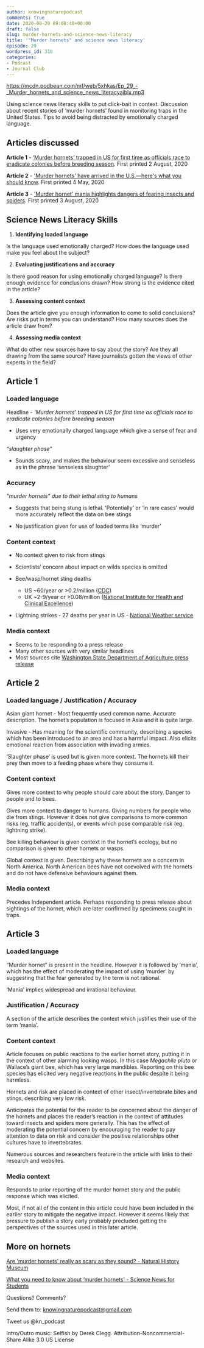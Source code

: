 ```yaml
---
author: knowingnaturepodcast
comments: true
date: 2020-08-29 09:08:48+00:00
draft: false
slug: murder-hornets-and-science-news-literacy
title: '"Murder hornets" and science news literacy'
episode: 29
wordpress_id: 318
categories:
- Podcast
- Journal Club
---
```


https://mcdn.podbean.com/mf/web/5xhkas/Ep_29_-_Murder_hornets_and_science_news_literacyajblx.mp3

Using science news literacy skills to put click-bait in context. Discussion
about recent stories of ‘murder hornets’ found in monitoring traps in the
United States. Tips to avoid being distracted by emotionally charged language.

## Articles discussed

**Article 1** \- [‘Murder hornets’ trapped in US for first time as officials race to eradicate colonies before breeding season](https://www.independent.co.uk/news/world/americas/giant-asian-murder-hornets-invasive-species-washington-state-kill-humans-a9650216.html). First printed 2 August, 2020

**Article 2** \- ['Murder hornets' have arrived in the U.S.—here's what you should know](https://www.nationalgeographic.com/animals/2020/05/asian-giant-hornets-arrive-united-states/). First printed 4 May, 2020

**Article 3** \- ['Murder hornet' mania highlights dangers of fearing insects and spiders](https://www.nationalgeographic.com/animals/2020/08/unfounded-fear-of-insects-murder-hornets-bees/). First printed 3 August, 2020

## Science News Literacy Skills

  1. **Identifying loaded language**

Is the language used emotionally charged? How does the language used make you
feel about the subject?

  2. **Evaluating justifications and accuracy**

Is there good reason for using emotionally charged language? Is there enough
evidence for conclusions drawn? How strong is the evidence cited in the
article?

  3. **Assessing content context**

Does the article give you enough information to come to solid conclusions? Are
risks put in terms you can understand? How many sources does the article draw
from?

  4. **Assessing media context**

What do other new sources have to say about the story? Are they all drawing
from the same source? Have journalists gotten the views of other experts in
the field?

## Article 1

### Loaded language

Headline - _‘Murder hornets’ trapped in US for first time as officials race to
eradicate colonies before breeding season_

  * Uses very emotionally charged language which give a sense of fear and urgency

_“slaughter phase”_  

  * Sounds scary, and makes the behaviour seem excessive and senseless as in the phrase ‘senseless slaughter’

### Accuracy

_“murder hornets” due to their lethal sting to humans_

  * Suggests that being stung is lethal. ‘Potentially’ or ‘in rare cases’ would more accurately reflect the data on bee stings 

  * No justification given for use of loaded terms like ‘murder’

### Content context

  * No context given to risk from stings
  * Scientists’ concern about impact on wilds species is omitted

  * Bee/wasp/hornet sting deaths
    * US ~60/year or >0.2/million ([CDC](https://www.cdc.gov/mmwr/volumes/68/wr/mm6829a5.htm#:~:text=During%202000%E2%80%932017%2C%20a%20total,Source%3A%20National%20Vital%20Statistics%20System.)) 
    * UK ~2-9/year or >0.08/million ([National Institute for Health and Clinical Excellence](https://www.nice.org.uk/guidance/ta246/documents/venom-anaphylaxis-immunotherapy-pharmalgen-final-scope2#:~:text=Every%20year%20in%20the%20UK,to%20anaphylaxis%20as%20bee%20stings.)) 

  * Lightning strikes - 27 deaths per year in US - [National Weather service](https://www.weather.gov/safety/lightning-odds#:~:text=According%20to%20the%20NWS%20Storm,with%20various%20degrees%20of%20disability.)

### Media context

  * Seems to be responding to a press release
  * Many other sources with very similar headlines
  * Most sources cite [Washington State Department of Agriculture press release](https://agr.wa.gov/about-wsda/news-and-media-relations/news-releases?article=31413)

## Article 2

### Loaded language / Justification / Accuracy

Asian giant hornet - Most frequently used common name. Accurate description.
The hornet’s population is focused in Asia and it is quite large.

Invasive - Has meaning for the scientific community, describing a species
which has been introduced to an area and has a harmful impact. Also elicits
emotional reaction from association with invading armies.

‘Slaughter phase’ is used but is given more context. The hornets kill their
prey then move to a feeding phase where they consume it.

### Content context

Gives more context to why people should care about the story. Danger to people
and to bees.

Gives more context to danger to humans. Giving numbers for people who die from
stings. However it does not give comparisons to more common risks (eg. traffic
accidents), or events which pose comparable risk (eg. lightning strike).

Bee killing behaviour is given context in the hornet’s ecology, but no
comparison is given to other hornets or wasps.

Global context is given. Describing why these hornets are a concern in North
America. North American bees have not coevolved with the hornets and do not
have defensive behaviours against them.

### Media context

Precedes Independent article. Perhaps responding to press release about
sightings of the hornet, which are later confirmed by specimens caught in
traps.

## Article 3

### Loaded language

“Murder hornet” is present in the headline. However it is followed by ‘mania’,
which has the effect of moderating the impact of using ‘murder’ by suggesting
that the fear generated by the term is not rational.

‘Mania’ implies widespread and irrational behaviour.

### Justification / Accuracy

A section of the article describes the context which justifies their use of
the term ‘mania’.

### Content context

Article focuses on public reactions to the earlier hornet story, putting it in
the context of other alarming looking wasps. In this case _Megachile pluto_ or
Wallace’s giant bee, which has very large mandibles. Reporting on this bee
species has elicited very negative reactions in the public despite it being
harmless.

Hornets and risk are placed in context of other insect/invertebrate bites and
stings, describing very low risk.

Anticipates the potential for the reader to be concerned about the danger of
the hornets and places the reader’s reaction in the context of attitudes
toward insects and spiders more generally. This has the effect of moderating
the potential concern by encouraging the reader to pay attention to data on
risk and consider the positive relationships other cultures have to
invertebrates.

Numerous sources and researchers feature in the article with links to their
research and websites.

### Media context

Responds to prior reporting of the murder hornet story and the public response
which was elicited.

Most, if not all of the content in this article could have been included in
the earlier story to mitigate the negative impact. However it seems likely
that pressure to publish a story early probably precluded getting the
perspectives of the sources used in this later article.

## More on hornets

[Are 'murder hornets' really as scary as they sound? - Natural History Museum](https://www.nhm.ac.uk/discover/are-murder-hornets-really-as-scary-as-they-sound.html)

[What you need to know about ‘murder hornets’ - Science News for Students](https://www.sciencenewsforstudents.org/article/what-you-need-to-know-about-murder-hornets)

Questions? Comments?

Send them to: knowingnaturepodcast@gmail.com

Tweet us @kn_podcast

Intro/Outro music: Selfish by Derek Clegg. Attribution-Noncommercial-Share
Alike 3.0 US License

